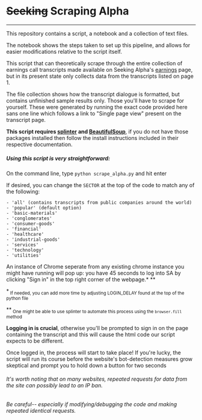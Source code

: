 # ~~Seeking~~ Scraping Alpha
---


This repository contains a script, a notebook and a collection of text files.

The notebook shows the steps taken to set up this pipeline, and allows for easier modifications relative to the script itself.

This script that can theoretically scrape through the entire collection of earnings call transcripts made available on Seeking Alpha's [earnings](https://seekingalpha.com/earnings/earnings-call-transcripts) page, but in its present state only collects data from the transcripts listed on page 1.

The file collection shows how the transcript dialogue is formatted, but contains unfinished sample results only. Those you'll have to scrape for yourself. These were generated by running the exact code provided here sans one line which follows a link to "Single page view" present on the transcript page.

**This script requires [splinter](https://splinter.readthedocs.io/en/latest/) and [BeautifulSoup](https://www.crummy.com/software/BeautifulSoup/bs4/doc/)**, if you do not have those packages installed then follow the install instructions included in their respective documentation.



##### Using this script is very straightforward:


On the command line, type ```python scrape_alpha.py``` and hit enter

If desired, you can change the ```SECTOR``` at the top of the code to match any of the following:
  
    - 'all' (contains transcripts from public companies around the world)
    - 'popular' (default option)
    - 'basic-materials'
    - 'conglomerates'
    - 'consumer-goods'
    - 'financial'
    - 'healthcare'
    - 'industrial-goods'
    - 'services'
    - 'technology'
    - 'utilities'

An instance of Chrome seperate from any existing chrome instance you might have running will pop up: you have 45 seconds to log into SA by clicking "Sign in" in the top right corner of the webpage.* **


*<sub> If needed, you can add more time by adjusting LOGIN_DELAY found at the top of the python file</sub>

**<sub> One might be able to use splinter to automate this process using the ```browser.fill``` method<sub>


**Logging in is crucial**, otherwise you'll be prompted to sign in on the page containing the transcript and this will cause the html code our script expects to be different.

Once logged in, the process will start to take place! If you're lucky, the script will run its course before the website's bot-detection measures grow skeptical and prompt you to hold down a button for two seconds


###### It's worth noting that on many websites, repeated requests for data from the site can possibly lead to an IP ban. 

###### Be careful-- especially if modifying/debugging the code and making repeated identical requests.
